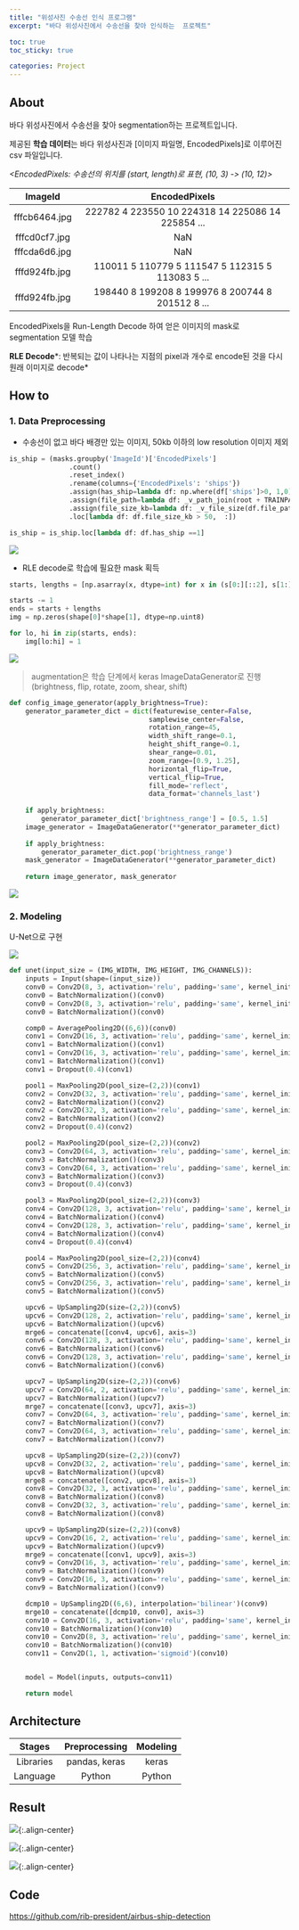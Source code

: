 ```yaml
---
title: "위성사진 수송선 인식 프로그램"
excerpt: "바다 위성사진에서 수송선을 찾아 인식하는  프로젝트"

toc: true
toc_sticky: true

categories: Project
---
```


## About
바다 위성사진에서 수송선을 찾아 segmentation하는 프로젝트입니다. 
    
  
   
제공된 **학습 데이터**는 바다 위성사진과  [이미지 파일명, EncodedPixels]로 이루어진 csv 파일입니다.  
  
*<EncodedPixels: 수송선의 위치를 (start, length)로 표현, (10, 3) -> (10, 12)>*
  
  
|ImageId|EncodedPixels|
|:---:|:---:|
|fffcb6464.jpg|222782 4 223550 10 224318 14 225086 14 225854 ...|
|fffcd0cf7.jpg|NaN|
|fffcda6d6.jpg|NaN|
|fffd924fb.jpg|110011 5 110779 5 111547 5 112315 5 113083 5 ...|
|fffd924fb.jpg|198440 8 199208 8 199976 8 200744 8 201512 8 ...|  
  
  
EncodedPixels을 Run-Length Decode 하여 얻은 이미지의 mask로 segmentation 모델 학습  
   
**RLE Decode***: 반복되는 값이 나타나는 지점의 pixel과 개수로 encode된 것을 다시 원래 이미지로 decode*
  
  
  
## How to
### 1. Data Preprocessing
* 수송선이 없고 바다 배경만 있는 이미지, 50kb 이하의 low resolution 이미지 제외  
    
  
``` python
is_ship = (masks.groupby('ImageId')['EncodedPixels']
               .count()
               .reset_index()
               .rename(columns={'EncodedPixels': 'ships'})
               .assign(has_ship=lambda df: np.where(df['ships']>0, 1,0))
               .assign(file_path=lambda df: _v_path_join(root + TRAINPATH, df.ImageId.astype(str)))
               .assign(file_size_kb=lambda df: _v_file_size(df.file_path))
               .loc[lambda df: df.file_size_kb > 50,  :])

is_ship = is_ship.loc[lambda df: df.has_ship ==1]
```
![](/assets/images/masks3.JPG)
  


  
* RLE decode로 학습에 필요한 mask 획득
  

```python
starts, lengths = [np.asarray(x, dtype=int) for x in (s[0:][::2], s[1:][::2])]

starts -= 1
ends = starts + lengths
img = np.zeros(shape[0]*shape[1], dtype=np.uint8)

for lo, hi in zip(starts, ends):
    img[lo:hi] = 1
```
![](/assets/images/plt1.JPG)
   
  
  
  
  
> augmentation은 학습 단계에서 keras ImageDataGenerator로 진행(brightness, flip, rotate, zoom, shear, shift)
  
``` python
def config_image_generator(apply_brightness=True):
    generator_parameter_dict = dict(featurewise_center=False,
                                   samplewise_center=False,
                                   rotation_range=45,
                                   width_shift_range=0.1,
                                   height_shift_range=0.1,
                                   shear_range=0.01,
                                   zoom_range=[0.9, 1.25],
                                   horizontal_flip=True,
                                   vertical_flip=True,
                                   fill_mode='reflect',
                                   data_format='channels_last')
    
    if apply_brightness:
        generator_parameter_dict['brightness_range'] = [0.5, 1.5]
    image_generator = ImageDataGenerator(**generator_parameter_dict)
    
    if apply_brightness:
        generator_parameter_dict.pop('brightness_range')
    mask_generator = ImageDataGenerator(**generator_parameter_dict)
    
    return image_generator, mask_generator
```
![](/assets/images/aug.jpg)
  
  
  
  
  
### 2. Modeling
U-Net으로 구현  
  
  
![](/assets/images/unet.jpg)
  


``` python
def unet(input_size = (IMG_WIDTH, IMG_HEIGHT, IMG_CHANNELS)):
    inputs = Input(shape=(input_size))
    conv0 = Conv2D(8, 3, activation='relu', padding='same', kernel_initializer='he_normal')(inputs)
    conv0 = BatchNormalization()(conv0)
    conv0 = Conv2D(8, 3, activation='relu', padding='same', kernel_initializer='he_normal')(conv0)
    conv0 = BatchNormalization()(conv0)

    comp0 = AveragePooling2D((6,6))(conv0)
    conv1 = Conv2D(16, 3, activation='relu', padding='same', kernel_initializer='he_normal')(comp0)
    conv1 = BatchNormalization()(conv1)
    conv1 = Conv2D(16, 3, activation='relu', padding='same', kernel_initializer='he_normal')(conv1)
    conv1 = BatchNormalization()(conv1)
    conv1 = Dropout(0.4)(conv1)

    pool1 = MaxPooling2D(pool_size=(2,2))(conv1)
    conv2 = Conv2D(32, 3, activation='relu', padding='same', kernel_initializer='he_normal')(pool1)
    conv2 = BatchNormalization()(conv2)
    conv2 = Conv2D(32, 3, activation='relu', padding='same', kernel_initializer='he_normal')(conv2)
    conv2 = BatchNormalization()(conv2)
    conv2 = Dropout(0.4)(conv2)

    pool2 = MaxPooling2D(pool_size=(2,2))(conv2)
    conv3 = Conv2D(64, 3, activation='relu', padding='same', kernel_initializer='he_normal')(pool2)
    conv3 = BatchNormalization()(conv3)
    conv3 = Conv2D(64, 3, activation='relu', padding='same', kernel_initializer='he_normal')(conv3)
    conv3 = BatchNormalization()(conv3)
    conv3 = Dropout(0.4)(conv3)

    pool3 = MaxPooling2D(pool_size=(2,2))(conv3)
    conv4 = Conv2D(128, 3, activation='relu', padding='same', kernel_initializer='he_normal')(pool3)
    conv4 = BatchNormalization()(conv4)
    conv4 = Conv2D(128, 3, activation='relu', padding='same', kernel_initializer='he_normal')(conv4)
    conv4 = BatchNormalization()(conv4)
    conv4 = Dropout(0.4)(conv4)

    pool4 = MaxPooling2D(pool_size=(2,2))(conv4)
    conv5 = Conv2D(256, 3, activation='relu', padding='same', kernel_initializer='he_normal')(pool4)
    conv5 = BatchNormalization()(conv5)
    conv5 = Conv2D(256, 3, activation='relu', padding='same', kernel_initializer='he_normal')(conv5)
    conv5 = BatchNormalization()(conv5)

    upcv6 = UpSampling2D(size=(2,2))(conv5)
    upcv6 = Conv2D(128, 2, activation='relu', padding='same', kernel_initializer='he_normal')(upcv6)
    upcv6 = BatchNormalization()(upcv6)
    mrge6 = concatenate([conv4, upcv6], axis=3)
    conv6 = Conv2D(128, 3, activation='relu', padding='same', kernel_initializer='he_normal')(mrge6)
    conv6 = BatchNormalization()(conv6)
    conv6 = Conv2D(128, 3, activation='relu', padding='same', kernel_initializer='he_normal')(conv6)
    conv6 = BatchNormalization()(conv6)

    upcv7 = UpSampling2D(size=(2,2))(conv6)
    upcv7 = Conv2D(64, 2, activation='relu', padding='same', kernel_initializer='he_normal')(upcv7)
    upcv7 = BatchNormalization()(upcv7)
    mrge7 = concatenate([conv3, upcv7], axis=3)
    conv7 = Conv2D(64, 3, activation='relu', padding='same', kernel_initializer='he_normal')(mrge7)
    conv7 = BatchNormalization()(conv7)
    conv7 = Conv2D(64, 3, activation='relu', padding='same', kernel_initializer='he_normal')(conv7)
    conv7 = BatchNormalization()(conv7)

    upcv8 = UpSampling2D(size=(2,2))(conv7)
    upcv8 = Conv2D(32, 2, activation='relu', padding='same', kernel_initializer='he_normal')(upcv8)
    upcv8 = BatchNormalization()(upcv8)
    mrge8 = concatenate([conv2, upcv8], axis=3)
    conv8 = Conv2D(32, 3, activation='relu', padding='same', kernel_initializer='he_normal')(mrge8)
    conv8 = BatchNormalization()(conv8)
    conv8 = Conv2D(32, 3, activation='relu', padding='same', kernel_initializer='he_normal')(conv8)
    conv8 = BatchNormalization()(conv8)

    upcv9 = UpSampling2D(size=(2,2))(conv8)
    upcv9 = Conv2D(16, 2, activation='relu', padding='same', kernel_initializer='he_normal')(upcv9)
    upcv9 = BatchNormalization()(upcv9)
    mrge9 = concatenate([conv1, upcv9], axis=3)
    conv9 = Conv2D(16, 3, activation='relu', padding='same', kernel_initializer='he_normal')(mrge9)
    conv9 = BatchNormalization()(conv9)
    conv9 = Conv2D(16, 3, activation='relu', padding='same', kernel_initializer='he_normal')(conv9)
    conv9 = BatchNormalization()(conv9)

    dcmp10 = UpSampling2D((6,6), interpolation='bilinear')(conv9)
    mrge10 = concatenate([dcmp10, conv0], axis=3)
    conv10 = Conv2D(16, 3, activation='relu', padding='same', kernel_initializer='he_normal')(mrge10)
    conv10 = BatchNormalization()(conv10)
    conv10 = Conv2D(8, 3, activation='relu', padding='same', kernel_initializer='he_normal')(conv10)
    conv10 = BatchNormalization()(conv10)
    conv11 = Conv2D(1, 1, activation='sigmoid')(conv10)


    model = Model(inputs, outputs=conv11)

    return model
```
  
  
  
  
    
  
  
## Architecture  
  
|Stages|Preprocessing|Modeling|
|:----:|:-----------:|:------:|
|Libraries|pandas, keras|keras|
Language|Python|Python|
  
  
## Result
![](/assets/images/shipres1.jpg){:.align-center}
  
  

![](/assets/images/shipres2.jpg){:.align-center}
  

![](/assets/images/shipres3.jpg){:.align-center}
    
  

## Code
<https://github.com/rib-president/airbus-ship-detection>
